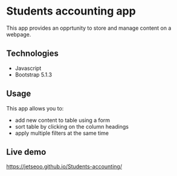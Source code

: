 # Students accounting app

This app provides an opprtunity to store and manage content on a webpage.

## Technologies
- Javascript
- Bootstrap 5.1.3

## Usage
This app allows you to:
- add new content to table using a form
- sort table by clicking on the column headings
- apply multiple filters at the same time

## Live demo
https://jetseoo.github.io/Students-accounting/
